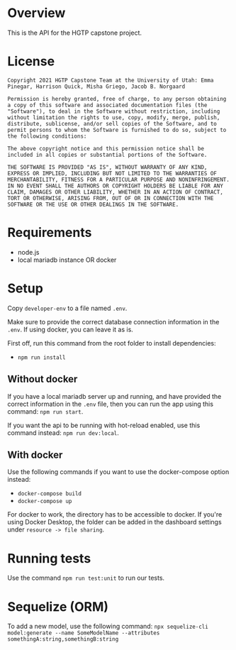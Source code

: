 # Overview
This is the API for the HGTP capstone project.

# License
```
Copyright 2021 HGTP Capstone Team at the University of Utah: Emma Pinegar, Harrison Quick, Misha Griego, Jacob B. Norgaard

Permission is hereby granted, free of charge, to any person obtaining a copy of this software and associated documentation files (the "Software"), to deal in the Software without restriction, including without limitation the rights to use, copy, modify, merge, publish, distribute, sublicense, and/or sell copies of the Software, and to permit persons to whom the Software is furnished to do so, subject to the following conditions:

The above copyright notice and this permission notice shall be included in all copies or substantial portions of the Software.

THE SOFTWARE IS PROVIDED "AS IS", WITHOUT WARRANTY OF ANY KIND, EXPRESS OR IMPLIED, INCLUDING BUT NOT LIMITED TO THE WARRANTIES OF MERCHANTABILITY, FITNESS FOR A PARTICULAR PURPOSE AND NONINFRINGEMENT. IN NO EVENT SHALL THE AUTHORS OR COPYRIGHT HOLDERS BE LIABLE FOR ANY CLAIM, DAMAGES OR OTHER LIABILITY, WHETHER IN AN ACTION OF CONTRACT, TORT OR OTHERWISE, ARISING FROM, OUT OF OR IN CONNECTION WITH THE SOFTWARE OR THE USE OR OTHER DEALINGS IN THE SOFTWARE.
```

# Requirements
- node.js
- local mariadb instance OR docker

# Setup
Copy `developer-env` to a file named `.env`.

Make sure to provide the correct database connection information in the `.env`. If using docker, you can leave it as is.

First off, run this command from the root folder to install dependencies:
- `npm run install`

## Without docker
If you have a local mariadb server up and running, and have provided the correct information in the `.env` file, then you can run the app using this command: `npm run start`.

If you want the api to be running with hot-reload enabled, use this command instead: `npm run dev:local`.

## With docker
Use the following commands if you want to use the docker-compose option instead:
- `docker-compose build`
- `docker-compose up`

For docker to work, the directory has to be accessible to docker. If you're using Docker Desktop, the folder can be added 
in the dashboard settings under `resource -> file sharing`.

# Running tests
Use the command `npm run test:unit` to run our tests.

# Sequelize (ORM)

To add a new model, use the following command:
`npx sequelize-cli model:generate --name SomeModelName --attributes somethingA:string,somethingB:string`
